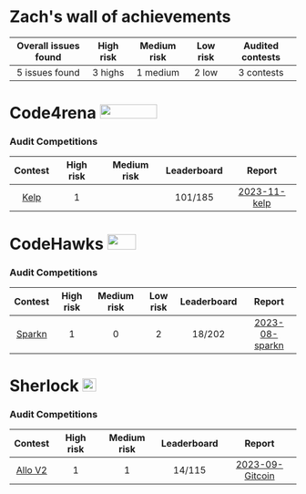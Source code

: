 # Zach's wall of achievements

| Overall issues found | High risk | Medium risk | Low risk | Audited contests |
|:--:|:--:|:--:|:--:| :--:|
| 5 issues found | 3 highs | 1 medium | 2 low | 3 contests |


# Code4rena <img src="https://code4rena.com/logos/c4-logo.svg" width=100 height=25>

### Audit Competitions
| Contest | High risk | Medium risk | Leaderboard | Report |
|:--:|:--:|:--:|:--:|:--:|
| [Kelp](https://code4rena.com/audits/2023-11-kelp-dao-rseth#top)|  1 |  |  101/185 | [2023-11-kelp](./contest/2023-11-kelp.md) |

# CodeHawks <img src="https://res.cloudinary.com/droqoz7lg/image/upload/v1689080263/snhkgvtsidryjdtx0pce.png" width=50 height=27>

### Audit Competitions
| Contest | High risk | Medium risk | Low risk | Leaderboard |Report |
|:--:|:--:|:--:|:--:|:--:|:--:|
| [Sparkn](https://www.codehawks.com/contests/cllcnja1h0001lc08z7w0orxx) | 1| 0 | 2| 18/202	 |[2023-08-sparkn](./contest/2023-08-sparkn.md) |




# Sherlock <img src="https://pic.imgdb.cn/item/654e6d2fc458853aef884667.jpg" width=24 height=23.5>

### Audit Competitions
| Contest | High risk | Medium risk | Leaderboard |Report |
|:--:|:--:|:--:|:--:|:--:|
| [Allo V2](https://audits.sherlock.xyz/contests/109)|  1 | 1 | 14/115  | [2023-09-Gitcoin](./contest/2023-09-Gitcoin.md)|
